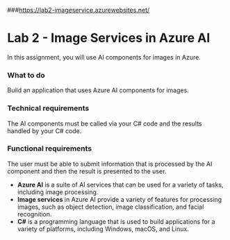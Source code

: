 ###https://lab2-imageservice.azurewebsites.net/
# Lab 2 - Image Services in Azure AI

In this assignment, you will use AI components for images in Azure.

### What to do

Build an application that uses Azure AI components for images.

### Technical requirements

The AI components must be called via your C# code and the results handled by your C# code.

### Functional requirements

The user must be able to submit information that is processed by the AI component and then the result is presented to the user.

* **Azure AI** is a suite of AI services that can be used for a variety of tasks, including image processing.
* **Image services** in Azure AI provide a variety of features for processing images, such as object detection, image classification, and facial recognition.
* **C#** is a programming language that is used to build applications for a variety of platforms, including Windows, macOS, and Linux. 
